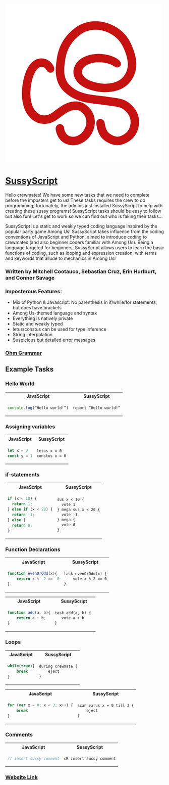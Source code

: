 <img src=./docs/SussyScriptLogo.png width="500" height="500">

# [SussyScript](https://github.com/connorsavage/SussyScript)

Hello crewmates! We have some new tasks that we need to complete before the imposters get to us! These tasks requires the crew to do programming; fortunately, the admins just installed SussyScript to help with creating these sussy programs! SussyScript tasks should be easy to follow but also fun! Let's get to work so we can find out who is faking their tasks...

SussyScript is a static and weakly typed coding language inspired by the popular party game Among Us! SussyScript takes influence from the coding conventions of JavaScript and Python, aimed to introduce coding to crewmates (and also beginner coders familiar with Among Us). Being a language targeted for beginners, SussyScript allows users to learn the basic functions of coding, such as looping and expression creation, with terms and keywords that allude to mechanics in Among Us! 

### Written by Mitchell Cootauco, Sebastian Cruz, Erin Hurlburt, and Connor Savage

### Imposterous Features:

- Mix of Python & Javascript: No parenthesis in if/while/for statements, but does have brackets
- Among Us-themed language and syntax
- Everything is natively private
- Static and weakly typed
- letus/constus can be used for type inference
- String interpolation
- Suspicious but detailed error messages

### [Ohm Grammar](https://github.com/connorsavage/SussyScript/blob/main/src/sussyScript.ohm)

## Example Tasks

### Hello World

<table>
<tr> <th>JavaScript</th><th>SussyScript</th><tr>
</tr>
<td>

```javascript
console.log(“Hello world!”)
```

</td>

<td>

```
report “Hello world!”
```

</td>
</table>

### Assigning variables

<table>
<tr> <th>JavaScript</th><th>SussyScript</th><tr>
</tr>
<td>

```javascript
let x = 0
const y = 1
```

</td>

<td>

```
letus x = 0
constus x = 0
```

</td>
</table>

### if-statements

<table>
<tr> <th>JavaScript</th><th>SussyScript</th><tr>
</tr>
<td>
    
```javascript
if (x < 10) {
  return 1;
} else if (x < 20) {
  return -1;
} else {
  return 0;
}
```
</td>
<td>
    
```
sus x < 10 {
  vote 1
} mega sus x < 20 {
  vote -1
} mega {
  vote 0
} 
```
</td>
</table>

### Function Declarations

<table>
<tr> <th>JavaScript</th><th>SussyScript</th><tr>
</tr>
<td>
    
```javascript
function evenOrOdd(x){
    return x %  2 ==  0
}
```
</td>
<td>
    
```
task evenOrOdd(x) {
    vote x % 2 == 0
}
```
</td>
</table>

<table>
<tr> <th>JavaScript</th><th>SussyScript</th><tr>
</tr>
<td>
    
```javascript
function add(a, b){
    return a + b;
}
```
</td>
<td>
    
```
task add(a, b) { 
   vote a + b
}
```
</td>
</table>

### Loops

<table>
<tr> <th>JavaScript</th><th>SussyScript</th><tr>
</tr>
<td>
    
```javascript
while(true){
    break
}
```
</td>
<td>
    
```
during crewmate {
    eject
}
```
</td>
</table>

<table>
<tr> <th>JavaScript</th><th>SussyScript</th><tr>
</tr>
<td>
    
```javascript
for (var x = 0; x < 3; x++) {
    break
}
```
</td>
<td>
    
```
scan varus x = 0 till 3 {
    eject
}
```
</td>
</table>

### Comments

<table>
<tr> <th>JavaScript</th><th>SussyScript</th><tr>
</tr>
<td> 
    
```javascript
// insert sussy comment
```
</td>
<td>
    
```
cR insert sussy comment
```
</td>
</table>

### [Website Link](https://seevass.github.io/)
